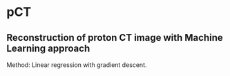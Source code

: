 # pCT
## Reconstruction of proton CT image with Machine Learning approach

Method: Linear regression with gradient descent.
